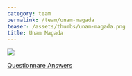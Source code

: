 ```yaml
---
category: team
permalink: /team/unam-magada
teaser: /assets/thumbs/unam-magada.png
title: Unam Magada
---
```


<img src="/assets/img/unam-magada.png" />

[Questionnare Answers](https://drive.google.com/open?id=1Ul2ehtR8NTStY9rb6dPWJ2PlLWWMA1R6rcixQnZ7fAU)
